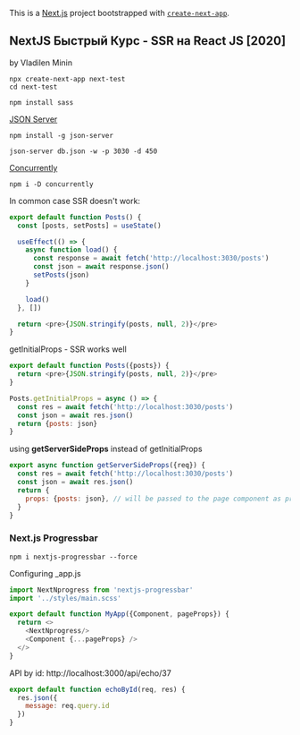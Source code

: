 This is a [Next.js](https://nextjs.org/) project bootstrapped
with [`create-next-app`](https://github.com/vercel/next.js/tree/canary/packages/create-next-app).

## NextJS Быстрый Курс - SSR на React JS [2020]

by Vladilen Minin

```shell
npx create-next-app next-test
cd next-test

npm install sass
```

[JSON Server](https://github.com/typicode/json-server)

```shell
npm install -g json-server

json-server db.json -w -p 3030 -d 450
```

[Concurrently](https://www.npmjs.com/package/concurrently)

```shell
npm i -D concurrently
```

In common case SSR doesn't work:

```js
export default function Posts() {
  const [posts, setPosts] = useState()

  useEffect(() => {
    async function load() {
      const response = await fetch('http://localhost:3030/posts')
      const json = await response.json()
      setPosts(json)
    }

    load()
  }, [])

  return <pre>{JSON.stringify(posts, null, 2)}</pre>
}
```

getInitialProps - SSR works well

```js
export default function Posts({posts}) {
  return <pre>{JSON.stringify(posts, null, 2)}</pre>
}

Posts.getInitialProps = async () => {
  const res = await fetch('http://localhost:3030/posts')
  const json = await res.json()
  return {posts: json}
}
```

using __getServerSideProps__ instead of getInitialProps

```js
export async function getServerSideProps({req}) {
  const res = await fetch('http://localhost:3030/posts')
  const json = await res.json()
  return {
    props: {posts: json}, // will be passed to the page component as props
  }
}
```

### Next.js Progressbar

```shell
npm i nextjs-progressbar --force
```

Configuring _app.js

```js
import NextNprogress from 'nextjs-progressbar'
import '../styles/main.scss'

export default function MyApp({Component, pageProps}) {
  return <>
    <NextNprogress/>
    <Component {...pageProps} />
  </>
}
```

API by id: http://localhost:3000/api/echo/37

```javascript
export default function echoById(req, res) {
  res.json({
    message: req.query.id
  })
}
```